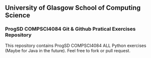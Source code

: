 ## University of Glasgow School of Computing Science

### ProgSD COMPSCI4084 Git & Github Pratical Exercises Repository

This repository contains ProgSD COMPSCI4084 ALL Python exercises (Maybe for Java in the future). Feel free to fork or pull request.
